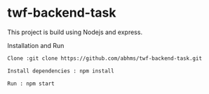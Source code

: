 
# twf-backend-task

This project is build using Nodejs and express.

Installation and Run

```bash 
Clone :git clone https://github.com/abhms/twf-backend-task.git

Install dependencies : npm install

Run : npm start 
```

